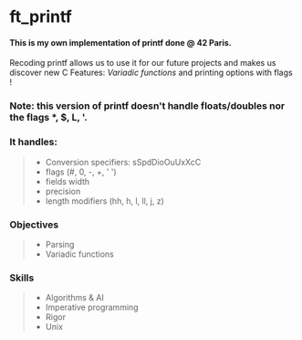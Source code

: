 # ft_printf
#### This is my own implementation of printf done @ 42 Paris.

Recoding printf allows us to use it for our future projects and makes us discover new C Features: *Variadic functions* and printing options with flags !

### Note: this version of printf doesn't handle floats/doubles nor the flags *, $, L, '.
### It handles:
> -  Conversion specifiers: sSpdDioOuUxXcC
> - flags (#, 0, -, +, ' ')
> - fields width 
> - precision
> - length modifiers (hh, h, l, ll, j, z)

### Objectives
> - Parsing
> - Variadic functions

### Skills
> - Algorithms & AI
> - Imperative programming
> - Rigor
> - Unix

